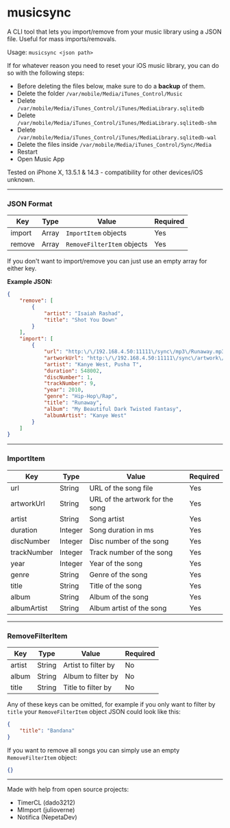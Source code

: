 # musicsync
A CLI tool that lets you import/remove from your music library using a JSON file. Useful for mass imports/removals.

Usage: `musicsync <json path>`

If for whatever reason you need to reset your iOS music library, you can do so with the following steps:
- Before deleting the files below, make sure to do a **backup** of them.
- Delete the folder `/var/mobile/Media/iTunes_Control/Music`
- Delete `/var/mobile/Media/iTunes_Control/iTunes/MediaLibrary.sqlitedb`
- Delete `/var/mobile/Media/iTunes_Control/iTunes/MediaLibrary.sqlitedb-shm`
- Delete `/var/mobile/Media/iTunes_Control/iTunes/MediaLibrary.sqlitedb-wal`
- Delete the files inside `/var/mobile/Media/iTunes_Control/Sync/Media`
- Restart
- Open Music App

Tested on iPhone X, 13.5.1 & 14.3 - compatibility for other devices/iOS unknown.

---
### JSON Format
| Key | Type | Value | Required |
| ----------- | ----------- | ----------- | ----------- |
| import | Array  | `ImportItem` objects | Yes
| remove | Array | `RemoveFilterItem` objects | Yes

If you don't want to import/remove you can just use an empty array for either key.

**Example JSON:**
```json
{
	"remove": [
		{
			"artist": "Isaiah Rashad",
			"title": "Shot You Down"
		}
	],
	"import": [
		{
			"url": "http:\/\/192.168.4.50:11111\/sync\/mp3\/Runaway.mp3",
			"artworkUrl": "http:\/\/192.168.4.50:11111\/sync\/artwork\/Runaway.jpg",
			"artist": "Kanye West, Pusha T",
			"duration": 548002,
			"discNumber": 1,
			"trackNumber": 9,
			"year": 2010,
			"genre": "Hip-Hop\/Rap",
			"title": "Runaway",
			"album": "My Beautiful Dark Twisted Fantasy",
			"albumArtist": "Kanye West"
		}
	]
}
```

---
### ImportItem
| Key | Type| Value | Required |
| ----------- | ----------- | ----------- | ----------- |
| url | String | URL of the song file | Yes
| artworkUrl | String | URL of the artwork for the song | Yes
| artist | String | Song artist | Yes
| duration | Integer | Song duration in ms | Yes
| discNumber | Integer | Disc number of the song | Yes
| trackNumber | Integer | Track number of the song | Yes
| year | Integer | Year of the song | Yes
| genre | String | Genre of the song | Yes
| title | String | Title of the song | Yes
| album | String | Album of the song | Yes
| albumArtist | String | Album artist of the song | Yes
---
### RemoveFilterItem
| Key | Type| Value | Required |
| ----------- | ----------- | ----------- | ----------- |
| artist | String | Artist to filter by | No
| album | String | Album to filter by | No
| title | String | Title to filter by | No

Any of these keys can be omitted, for example if you only want to filter by `title` your `RemoveFilterItem` object JSON could look like this:
```json
{
	"title": "Bandana"
}
```
If you want to remove all songs you can simply use an empty `RemoveFilterItem` object:
```json
{}
```

---
Made with help from open source projects:
- TimerCL (dado3212)
- MImport (julioverne)
- Notifica (NepetaDev)
